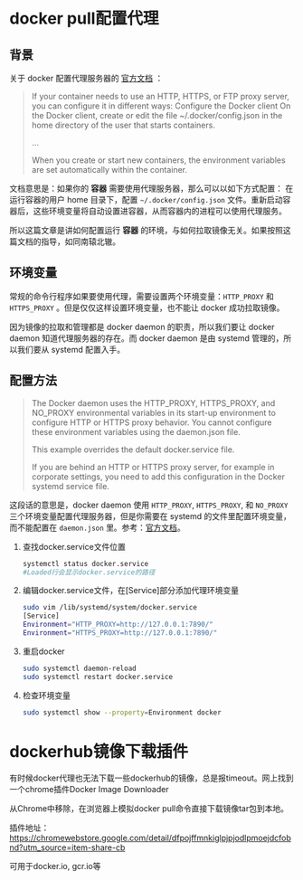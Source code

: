# docker pull配置代理

## 背景

关于 docker 配置代理服务器的 [官方文档](https://docs.docker.com/network/proxy/#configure-the-docker-client) ：

> If your container needs to use an HTTP, HTTPS, or FTP proxy server, you can configure it in different ways: Configure the Docker client On the Docker client, create or edit the file ~/.docker/config.json in the home directory of the user that starts containers. 
>
> ...
>
> When you create or start new containers, the environment variables are set automatically within the container.

文档意思是：如果你的 **容器** 需要使用代理服务器，那么可以以如下方式配置： 在运行容器的用户 home 目录下，配置 `~/.docker/config.json` 文件。重新启动容器后，这些环境变量将自动设置进容器，从而容器内的进程可以使用代理服务。

所以这篇文章是讲如何配置运行 **容器** 的环境，与如何拉取镜像无关。如果按照这篇文档的指导，如同南辕北辙。

## 环境变量

常规的命令行程序如果要使用代理，需要设置两个环境变量：`HTTP_PROXY` 和 `HTTPS_PROXY` 。但是仅仅这样设置环境变量，也不能让 docker 成功拉取镜像。

因为镜像的拉取和管理都是 docker daemon 的职责，所以我们要让 docker daemon 知道代理服务器的存在。而 docker daemon 是由 systemd 管理的，所以我们要从 systemd 配置入手。

## 配置方法

> The Docker daemon uses the HTTP_PROXY, HTTPS_PROXY, and NO_PROXY environmental variables in its start-up environment to configure HTTP or HTTPS proxy behavior. You cannot configure these environment variables using the daemon.json file.
>
> This example overrides the default docker.service file.
>
> If you are behind an HTTP or HTTPS proxy server, for example in corporate settings, you need to add this configuration in the Docker systemd service file.

这段话的意思是，docker daemon 使用 `HTTP_PROXY`, `HTTPS_PROXY`, 和 `NO_PROXY` 三个环境变量配置代理服务器，但是你需要在 systemd 的文件里配置环境变量，而不能配置在 `daemon.json` 里。参考：[官方文档](https://docs.docker.com/config/daemon/systemd/#httphttps-proxy)。

1. 查找docker.service文件位置

   ~~~sh
   systemctl status docker.service
   #Loaded行会显示docker.service的路径
   ~~~

2. 编辑docker.service文件，在[Service]部分添加代理环境变量

   ~~~sh
   sudo vim /lib/systemd/system/docker.service
   [Service]
   Environment="HTTP_PROXY=http://127.0.0.1:7890/"
   Environment="HTTPS_PROXY=http://127.0.0.1:7890/"
   ~~~

3. 重启docker

   ~~~sh
   sudo systemctl daemon-reload
   sudo systemctl restart docker.service
   ~~~

4. 检查环境变量

   ~~~sh
   sudo systemctl show --property=Environment docker
   ~~~

# dockerhub镜像下载插件

有时候docker代理也无法下载一些dockerhub的镜像，总是报timeout。网上找到一个chrome插件Docker Image Downloader

从Chrome中移除，在浏览器上模拟docker pull命令直接下载镜像tar包到本地。

插件地址：https://chromewebstore.google.com/detail/dfpojffmnkiglpjpjodlpmoejdcfobnd?utm_source=item-share-cb

可用于docker.io, gcr.io等

